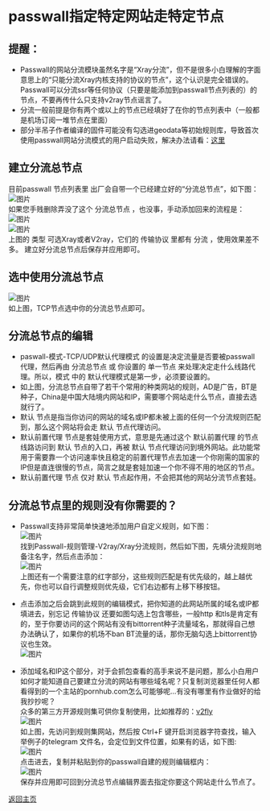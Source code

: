 # passwall指定特定网站走特定节点

## 提醒：
* Passwall的网站分流模块虽然名字是“Xray分流”，但不是很多小白理解的字面意思上的“只能分流Xray内核支持的协议的节点”，这个认识是完全错误的。Passwall可以分流ssr等任何协议（只要是能添加到passwall节点列表的）的节点，不要再传什么只支持v2ray节点谣言了。                    
* 分流一般前提是你有两个或以上的节点已经填好了在你的节点列表中（一般都是机场订阅一堆节点在里面）                           
* 部分半吊子作者编译的固件可能没有勾选进geodata等初始规则库，导致首次使用passwall网站分流模式的用户启动失败，解决办法请看：[这里](https://boduoyejieyi666.github.io/whonolikeboduoyejieyi/tips/passwallURLfenliuFail.html)

## 建立分流总节点
目前passwall 节点列表里 出厂会自带一个已经建立好的“分流总节点”，如下图：       
![图片](https://user-images.githubusercontent.com/73426989/155841248-b167c5be-5cfb-4f40-9e95-16542cf13b08.png)           
如果您手贱删除弄没了这个 分流总节点 ，也没事，手动添加回来的流程是：             
![图片](https://user-images.githubusercontent.com/73426989/155841262-517c1ae1-46f2-40b7-b19d-120538c549e5.png)         
![图片](https://user-images.githubusercontent.com/73426989/155841270-427a6d84-a1ba-4443-9aa3-a9df4bde0491.png)        
上图的 类型 可选Xray或者V2ray，它们的 传输协议 里都有 分流 ，使用效果差不多。
建立好分流总节点后保存并应用即可。

## 选中使用分流总节点
![图片](https://user-images.githubusercontent.com/73426989/155841284-2e2955e5-35c3-40a0-ae1f-ae691603ae35.png)        
如上图，TCP节点选中你的分流总节点即可。           

## 分流总节点的编辑
* paswall-模式-TCP/UDP默认代理模式 的设置是决定流量是否要被passwall代理，然后再由 分流总节点 或 你设置的 单一节点 来处理决定走什么线路代理。所以，模式 中的 默认代理模式是第一步，必须要设置的。    
* 如上图，分流总节点自带了若干个常用的种类网站的规则，AD是广告，BT是种子，China是中国大陆境内网站和IP，需要哪个网站走什么节点，直接去选就行了。
* 默认 节点是指当你访问的网站的域名或IP都未被上面的任何一个分流规则匹配到，那么这个网站将会走 默认 节点代理访问。
* 默认前置代理 节点是套娃使用方式，意思是先通过这个 默认前置代理 的节点线路访问到 默认 节点的入口，再被 默认 节点代理访问到境外网站。此功能常用于需要靠一个访问速率快且稳定的前置代理节点去加速一个你刚需的国家的IP但是直连很慢的节点，简言之就是套娃加速一个你不得不用的地区的节点。
* 默认前置代理 节点 仅对 默认 节点起作用，不会把其他的网站分流节点套娃。

## 分流总节点里的规则没有你需要的？
* Passwall支持非常简单快速地添加用户自定义规则，如下图：    
![图片](https://user-images.githubusercontent.com/73426989/155841314-eb19480a-064f-4203-b0e4-21443ddd4031.png)          
找到Passwall-规则管理-V2ray/Xray分流规则，然后如下图，先填分流规则地备注名字，然后点击添加：        
![图片](https://user-images.githubusercontent.com/73426989/155841332-b2c1de04-20d0-415d-86eb-915d443e9cff.png)                  
上图还有一个需要注意的红字部分，这些规则匹配是有优先级的，越上越优先，你也可以自行调整规则优先级，它们右边都有上移下移按钮。                   

* 点击添加之后会跳到此规则的编辑模式，把你知道的此网站所属的域名或IP都填进去，别忘记 传输协议 还要如图勾选上包含哪些，一般http 和tls是肯定有的，至于你要访问的这个网站有没有bittorrent种子流量域名，那就得自己想办法确认了，如果你的机场不ban BT流量的话，那你无脑勾选上bittorrent协议也生效。          
![图片](https://user-images.githubusercontent.com/73426989/155841360-ed647432-5fc1-4ed1-8e07-bcea5b0d8af7.png)               

* 添加域名和IP这个部分，对于会抓包查看的高手来说不是问题，那么小白用户如何才能知道自己要建立分流的网站有哪些域名呢？只复制浏览器里任何人都看得到的一个主站的pornhub.com怎么可能够呢…有没有哪里有作业做好的给我抄抄呢？             
众多的第三方开源规则集可供你复制使用，比如推荐的：[v2fly](https://github.com/v2fly/domain-list-community/tree/master/data)          
![图片](https://user-images.githubusercontent.com/73426989/155841390-c6ee87bf-d769-478c-a97f-a50023d4b3c8.png)            
如上图，先访问到规则集网站，然后按 Ctrl+F 键开启浏览器字符查找，输入举例子的telegram 文件名，会定位到文件位置，如果有的话，如下图:                
![图片](https://user-images.githubusercontent.com/73426989/155841405-2bcf264e-b715-48a5-bbb8-4c79bb76af57.png)         
点击进去，复制并粘贴到你的passwall自建的规则编辑框内：          
![图片](https://user-images.githubusercontent.com/73426989/155841415-ae53dc32-556d-411f-8a42-1388e2e1fae2.png)            
保存并应用即可回到分流总节点编辑界面去指定你要这个网站走什么节点了。               



[返回主页](https://boduoyejieyi666.github.io/whonolikeboduoyejieyi/)        




